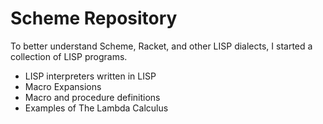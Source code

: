 # Scheme Repository
To better understand Scheme, Racket, and other LISP dialects, I started a collection of LISP programs.
- LISP interpreters written in LISP
- Macro Expansions
- Macro and procedure definitions
- Examples of The Lambda Calculus

